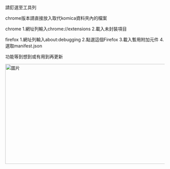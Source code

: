 請釘選至工具列

chrome版本請直接放入取代komica資料夾內的檔案

chrome 
    1.網址列輸入chrome://extensions
    2.載入未封裝項目

firefox
    1.網址列輸入about:debugging
    2.點選這個Firefox
    3.載入暫用附加元件
    4.選取manifest.json

功能等到想到或有用到再更新

<img width="1404" height="317" alt="圖片" src="https://github.com/user-attachments/assets/28e4e38b-3cf5-41cc-817e-b6d4a981cfdf" />
